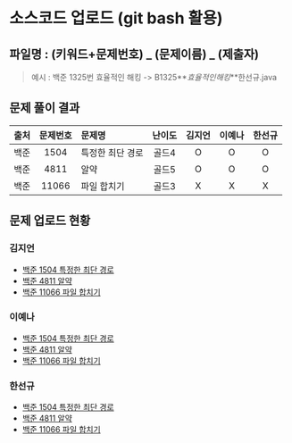 # 소스코드 업로드 (git bash 활용)

## 파일명 : (키워드+문제번호) _ (문제이름) _ (제출자)

> 예시 : 백준 1325번 효율적인 해킹 -> B1325**_효율적인해킹_**한선규.java

## 문제 풀이 결과

<!-- Table -->

| 출처 | 문제번호 | 문제명           | 난이도 | 김지언 | 이예나 | 한선규 |
| :--: | :------: | :--------------- | :----: | :----: | :----: | :----: |
| 백준 |   1504   | 특정한 최단 경로 | 골드4  |   O    |   O    |    O   |
| 백준 |   4811   | 알약             | 골드5  |   O    |   O    |   O    |
| 백준 |  11066   | 파일 합치기      | 골드3  |   X    |   X    |   X    |

## 문제 업로드 현황

### 김지언

- [백준 1504 특정한 최단 경로](백준%201504%20특정한%20최단%20경로/B1504_특정한최단경로_김지언.java)
- [백준 4811 알약](백준%204811%20알약/B4811_알약_김지언.java)
- [백준 11066 파일 합치기]()

### 이예나

- [백준 1504 특정한 최단 경로](백준%201504%20특정한%20최단%20경로/B1504_특정한최단경로_이예나.java)
- [백준 4811 알약](백준%204811%20알약/B4811_알약_이예나.java)
- [백준 11066 파일 합치기]()

### 한선규

- [백준 1504 특정한 최단 경로](백준%201504%20특정한%20최단%20경로/B1504_특정한최단경로_한선규.java)
- [백준 4811 알약](백준%204811%20알약/B4811_알약_한선규.java)
- [백준 11066 파일 합치기]()
